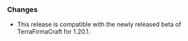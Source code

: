 ### Changes

- This release is compatible with the newly released beta of TerraFirmaCraft for 1.20.1.